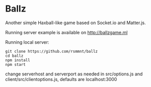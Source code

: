 # Ballz
Another simple Haxball-like game based on Socket.io and Matter.js.

Running server example is available on http://ballzgame.ml

Running local server: 

    git clone https://github.com/rsmmnt/ballz
    cd ballz
    npm install
    npm start

change serverhost and serverport as needed in src/options.js and client/src/clientoptions.js, defaults are localhost:3000
